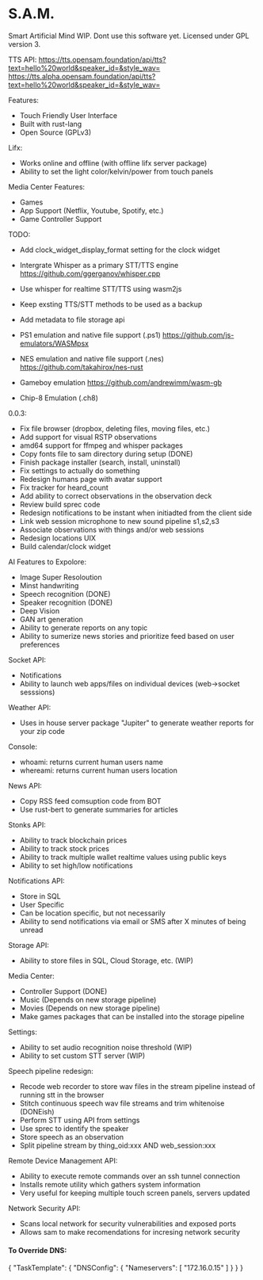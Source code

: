 # S.A.M.
Smart Artificial Mind
WIP. Dont use this software yet.
Licensed under GPL version 3.

TTS API:
https://tts.opensam.foundation/api/tts?text=hello%20world&speaker_id=&style_wav=
https://tts.alpha.opensam.foundation/api/tts?text=hello%20world&speaker_id=&style_wav=


Features:
- Touch Friendly User Interface
- Built with rust-lang
- Open Source (GPLv3)

Lifx:
  - Works online and offline (with offline lifx server package)
  - Ability to set the light color/kelvin/power from touch panels

Media Center Features:
  - Games
  - App Support (Netflix, Youtube, Spotify, etc.)
  - Game Controller Support

TODO:
- Add clock_widget_display_format setting for the clock widget
- Intergrate Whisper as a primary STT/TTS engine https://github.com/ggerganov/whisper.cpp
- Use whisper for realtime STT/TTS using wasm2js
- Keep exsting TTS/STT methods to be used as a backup
- Add metadata to file storage api

- PS1 emulation and native file support (.ps1) https://github.com/js-emulators/WASMpsx

- NES emulation and native file support (.nes) https://github.com/takahirox/nes-rust

- Gameboy emulation https://github.com/andrewimm/wasm-gb

- Chip-8 Emulation (.ch8)

0.0.3:
- Fix file browser (dropbox, deleting files, moving files, etc.)
- Add support for visual RSTP observations
- amd64 support for ffmpeg and whisper packages
- Copy fonts file to sam directory during setup (DONE)
- Finish package installer (search, install, uninstall)
- Fix settings to actually do something
- Redesign humans page with avatar support
- Fix tracker for heard_count
- Add ability to correct observations in the observation deck
- Review build sprec code
- Redesign notifications to be instant when initiadted from the client side
- Link web session microphone to new sound pipeline s1,s2,s3
- Associate observations with things and/or web sessions
- Redesign locations UIX
- Build calendar/clock widget


AI Features to Expolore:
- Image Super Resoloution
- Minst handwriting
- Speech recognition (DONE)
- Speaker recognition (DONE)
- Deep Vision
- GAN art generation
- Ability to generate reports on any topic
- Ability to sumerize news stories and prioritize feed based on user preferences


Socket API:
- Notifications
- Ability to launch web apps/files on individual devices (web->socket sesssions)

Weather API:
- Uses in house server package "Jupiter" to generate weather reports for your zip code

Console:
- whoami: returns current human users name
- whereami: returns current human users location

News API:
- Copy RSS feed comsuption code from BOT
- Use rust-bert to generate summaries for articles

Stonks API:
- Ability to track blockchain prices
- Ability to track stock prices
- Ability to track multiple wallet realtime values using public keys
- Ability to set high/low notifications

Notifications API:
- Store in SQL
- User Specific
- Can be location specific, but not necessarily
- Ability to send notifications via email or SMS after X minutes of being unread

Storage API:
- Ability to store files in SQL, Cloud Storage, etc. (WIP)

Media Center:
- Controller Support (DONE)
- Music (Depends on new storage pipeline)
- Movies (Depends on new storage pipeline)
- Make games packages that can be installed into the storage pipeline

Settings:
- Ability to set audio recognition noise threshold (WIP)
- Ability to set custom STT server (WIP)

Speech pipeline redesign:
- Recode web recorder to store wav files in the stream pipeline instead of running stt in the browser
- Stitch continuous speech wav file streams and trim whitenoise (DONEish)
- Perform STT using API from settings
- Use sprec to identify the speaker
- Store speech as an observation 
- Split pipeline stream by thing_oid:xxx AND web_session:xxx

Remote Device Management API:
- Ability to execute remote commands over an ssh tunnel connection
- Installs remote utility which gathers system information
- Very useful for keeping multiple touch screen panels, servers updated

Network Security API:
- Scans local network for security vulnerabilities and exposed ports
- Allows sam to make recomendations for incresing network security

#### To Override DNS:
{
  "TaskTemplate": {
      "DNSConfig": {
        "Nameservers": [
          "172.16.0.15"
        ]
      }
    }
}